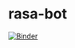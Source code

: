 # rasa-bot

[![Binder](https://mybinder.org/badge_logo.svg)](https://mybinder.org/v2/gh/SNollken/rasa-bot/HEAD)
